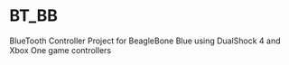 # BT_BB
BlueTooth Controller Project for BeagleBone Blue using DualShock 4 and Xbox One game controllers
